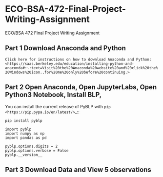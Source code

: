# ECO-BSA-472-Final-Project-Writing-Assignment
ECO/BSA 472 Final Project Writing Assignment


## Part 1 Download Anaconda and Python
`Click here for instructions on how to download Anaconda and Python:<https://saas.berkeley.edu/education/installing-python-and-anaconda#:~:text=Visit%20the%20Anaconda%20website%20and%20click%20the%20Windows%20icon.,for%20me%20only%20before%20continuing.>`


## Part 2 Open Anaconda, Open JupyterLabs, Open Python3 Notebook, Install BLP, 

You can install the current release of PyBLP with `pip <https://pip.pypa.io/en/latest/>`_::

    pip install pyblp
    
    import pyblp
    import numpy as np
    import pandas as pd

    pyblp.options.digits = 2
    pyblp.options.verbose = False
    pyblp.__version__

## Part 3 Download Data and View 5 observations
